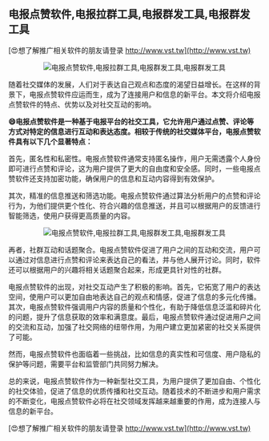 ## **电报点赞软件,电报拉群工具,电报群发工具,电报群发工具**

[😍想了解推广相关软件的朋友请登录 http://www.vst.tw](http://www.vst.tw)

 <center><img src="https://vst.tw/MP4/tuiguang/png/0.png" alt="电报点赞软件,电报拉群工具,电报群发工具,电报群发工具"></center>

随着社交媒体的发展，人们对于表达自己观点和态度的渴望日益增长。在这样的背景下，电报点赞软件应运而生，成为了连接用户和信息的新平台。本文将介绍电报点赞软件的特点、优势以及对社交互动的影响。

**😄电报点赞软件是一种基于电报平台的社交工具，它允许用户通过点赞、评论等方式对特定的信息进行互动和表达态度。相较于传统的社交媒体平台，电报点赞软件具有以下几个显著特点：**

首先，匿名性和私密性。电报点赞软件通常支持匿名操作，用户无需透露个人身份即可进行点赞和评论，这为用户提供了更大的自由度和安全感。同时，一些电报点赞软件还支持加密功能，确保用户的信息和互动内容得到有效保护。

其次，精准的信息推送和筛选功能。电报点赞软件通过算法分析用户的点赞和评论行为，为他们提供更个性化、符合兴趣的信息推送，并且可以根据用户的反馈进行智能筛选，使用户获得更高质量的内容。

 <center><img src="https://vst.tw/MP4/tuiguang/png/1.png" alt="电报点赞软件,电报拉群工具,电报群发工具,电报群发工具"></center>

再者，社群互动和话题聚合。电报点赞软件促进了用户之间的互动和交流，用户可以通过对信息进行点赞和评论来表达自己的看法，并与他人展开讨论。同时，软件还可以根据用户的兴趣将相关话题聚合起来，形成更具针对性的社群。

电报点赞软件的出现，对社交互动产生了积极的影响。首先，它拓宽了用户的表达空间，使用户可以更加自由地表达自己的观点和情感，促进了信息的多元化传播。其次，电报点赞软件强调用户内容的质量和个性化，有助于降低信息泛滥和碎片化的问题，提升了信息获取的效率和满意度。最后，电报点赞软件通过促进用户之间的交流和互动，加强了社交网络的纽带作用，为用户建立更加紧密的社交关系提供了可能。

然而，电报点赞软件也面临着一些挑战，比如信息的真实性和可信度、用户隐私的保护等问题，需要平台和监管部门共同努力解决。

总的来说，电报点赞软件作为一种新型社交工具，为用户提供了更加自由、个性化的社交体验，促进了信息的优质传播和社交互动。随着技术的不断进步和用户需求的不断变化，电报点赞软件必将在社交领域发挥越来越重要的作用，成为连接人与信息的新平台。

[😍想了解推广相关软件的朋友请登录 http://www.vst.tw](http://www.vst.tw)



